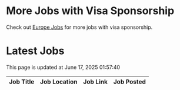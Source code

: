 # More Jobs with Visa Sponsorship

Check out [Europe Jobs](https://github.com/sureshparimi/europejobs#latest-jobs) for more jobs with visa sponsorship.

# Latest Jobs

This page is updated at June 17, 2025 01:57:40

| Job Title | Job Location | Job Link | Job Posted |
| --- | --- | --- | --- |
